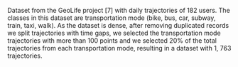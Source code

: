 Dataset from the GeoLife project [7] with daily trajectories of 182 users. The classes in this dataset are transportation mode (bike, bus, car, subway, train, taxi, walk). As the dataset is dense, after removing duplicated records we split trajectories with time gaps, we selected the transportation mode trajectories with more than 100 points and we selected 20% of the total trajectories from each transportation mode, resulting in a dataset with 1, 763 trajectories.